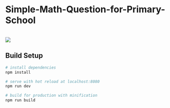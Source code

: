 # Simple-Math-Question-for-Primary-School


<br/>
<img src="https://raw.githubusercontent.com/charlotte-lau/Simple-Math-Question-for-Primary-School-/master/preview.gif" >






## Build Setup

``` bash
# install dependencies
npm install

# serve with hot reload at localhost:8080
npm run dev

# build for production with minification
npm run build
```

